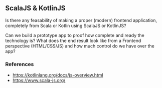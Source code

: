 ## ScalaJS & KotlinJS

Is there any feasability of making a proper (modern) frontend application, completely from Scala or Kotlin using ScalaJS or KotlinJS?

Can we build a prototype app to proof how complete and ready the technology is? What does the end result look like from a Frontend perspective (HTML/CSS/JS) and how much control do we have over the app?

### References
- https://kotlinlang.org/docs/js-overview.html
- https://www.scala-js.org/

